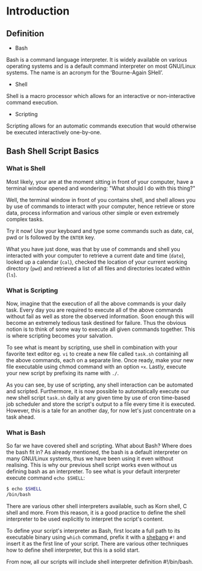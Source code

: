 # Introduction

## Definition

- Bash

Bash is a command language interpreter. It is widely available on various operating systems and is a default command interpreter on most GNU/Linux systems. The name is an acronym for the ‘Bourne-Again SHell’.

- Shell

Shell is a macro processor which allows for an interactive or non-interactive command execution.

- Scripting

Scripting allows for an automatic commands execution that would otherwise be executed interactively one-by-one.

## Bash Shell Script Basics

### What is Shell

Most likely, your are at the moment sitting in front of your computer, have a terminal window opened and wondering: "What should I do with this thing?"

Well, the terminal window in front of you contains shell, and shell allows you by use of commands to interact with your computer, hence retrieve or store data, process information and various other simple or even extremely complex tasks.

Try it now! Use your keyboard and type some commands such as date, cal, pwd or ls followed by the `ENTER` key.

What you have just done, was that by use of commands and shell you interacted with your computer to retrieve a current date and time (`date`), looked up a calendar (`cal`), checked the location of your current working directory (`pwd`) and retrieved a list of all files and directories located within (`ls`).

### What is Scripting

Now, imagine that the execution of all the above commands is your daily task. Every day you are required to execute all of the above commands without fail as well as store the observed information. Soon enough this will become an extremely tedious task destined for failure. Thus the obvious notion is to think of some way to execute all given commands together. This is where scripting becomes your salvation.

To see what is meant by scripting, use shell in combination with your favorite text editor eg. `vi` to create a new file called `task.sh` containing all the above commands, each on a separate line. Once ready, make your new file executable using chmod command with an option `+x`. Lastly, execute your new script by prefixing its name with `./`.

As you can see, by use of scripting, any shell interaction can be automated and scripted. Furthermore, it is now possible to automatically execute our new shell script `task.sh` daily at any given time by use of cron time-based job scheduler and store the script's output to a file every time it is executed. However, this is a tale for an another day, for now let's just concentrate on a task ahead.

### What is Bash

So far we have covered shell and scripting. What about Bash? Where does the bash fit in? As already mentioned, the bash is a default interpreter on many GNU/Linux systems, thus we have been using it even without realising. This is why our previous shell script works even without us defining bash as an interpreter. To see what is your default interpreter execute command `echo $SHELL`:

```bash
$ echo $SHELL
/bin/bash
```

There are various other shell interpreters available, such as Korn shell, C shell and more. From this reason, it is a good practice to define the shell interpreter to be used explicitly to interpret the script's content.

To define your script's interpreter as Bash, first locate a full path to its executable binary using `which` command, prefix it with a [shebang](https://en.wikipedia.org/wiki/Shebang_%28Unix%29) `#!` and insert it as the first line of your script. There are various other techniques how to define shell interpreter, but this is a solid start.

From now, all our scripts will include shell interpreter definition #!/bin/bash.
